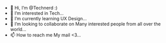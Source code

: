 - 👋 Hi, I’m @Technerd :)
- 👀 I’m interested in Tech...
- 🌱 I’m currently learning UX Design...
- 💞️ I’m looking to collaborate on Many interested people from all over the world...
- 📫 How to reach me My mail <3...

<!---
WorkAmbition/WorkAmbition is a ✨ special ✨ repository because its `README.md` (this file) appears on your GitHub profile.
You can click the Preview link to take a look at your changes.
--->
